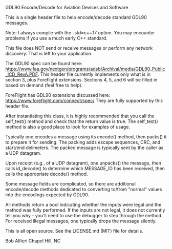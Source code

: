 GDL90 Encode/Decode for Aviation Devices and Software

This is a single header file to help encode/decode standard GDL90 messages.

Note: I always compile with the -std=c++17 option. You may encounter
problems if you use a much early C++ standard.

This file does NOT send or receive messages or perform any network discovery.
That is left to your application.

The GDL90 spec can be found here: https://www.faa.gov/nextgen/programs/adsb/Archival/media/GDL90_Public_ICD_RevA.PDF.
This header file currently implements only what is in section 3, plus Foreflight extensions.
Sections 4, 5, and 6 will be filled in based on demand (feel free to help).

ForeFlight has GDL90 extensions discussed here: https://www.foreflight.com/connect/spec/
They are fully supported by this header file.

After instantiating this class, it is highly recommended that you call
the self_test() method and check that the return value is true.
The self_test() method is also a good place to look for examples of usage.

Typically one encodes a message using its encode() method, 
then packs() it to prepare it for sending. The packing adds escape sequences,
CRC, and start/end delimeters. The packed message is typically sent by the caller
as a UDP datagram.

Upon receipt (e.g., of a UDP datagram), one unpacks() the message, then calls 
id_decode() to determine which MESSAGE_ID has been received, then calls the 
appropriate decode() method.

Some message fields are complicated, so there are additional encode/decode
methods dedicated to converting to/from "normal" values into the encodings
expected by GDL90.

All methods return a bool indicating whether the inputs were legal and
the method was fully performed. If the inputs are not legal, it does not currently
tell you why - you'll need to use the debugger to step through the method.
For received illegal messages, one typically drops the message silently.

This is all open source. See the LICENSE.md (MIT) file for details.

Bob Alfieri
Chapel Hill, NC

